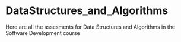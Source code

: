 # DataStructures_and_Algorithms
 Here are all the assesments for Data Structures and Algorithms in the Software Development course
